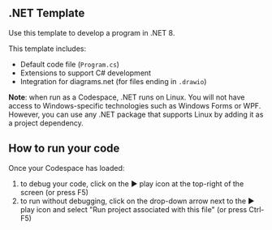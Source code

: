 ## .NET Template

Use this template to develop a program in .NET 8.

This template includes:

- Default code file (`Program.cs`)
- Extensions to support C# development
- Integration for diagrams.net (for files ending in `.drawio`)

**Note**: when run as a Codespace, .NET runs on Linux. You will not have access to Windows-specific technologies such as Windows Forms or WPF. However, you can use any .NET package that supports Linux by adding it as a project dependency.

## How to run your code

Once your Codespace has loaded:

1. to debug your code, click on the ▶️ play icon at the top-right of the screen (or press F5)
2. to run without debugging, click on the drop-down arrow next to the ▶️ play icon and select "Run project associated with this file" (or press Ctrl-F5)
